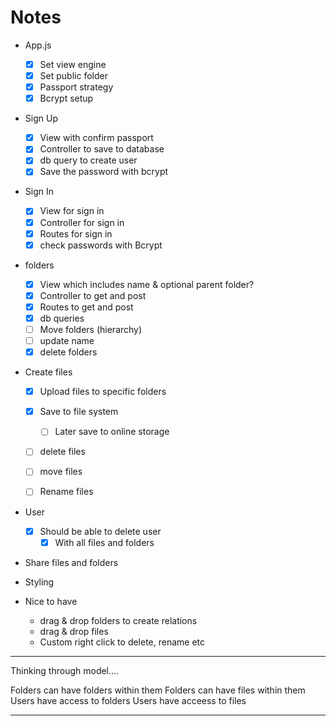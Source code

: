 # Notes

- App.js
  - [x] Set view engine
  - [x] Set public folder
  - [x] Passport strategy
  - [x] Bcrypt setup

- Sign Up
  - [x] View with confirm passport
  - [x] Controller to save to database
  - [x] db query to create user
  - [x] Save the password with bcrypt

- Sign In
  - [x] View for sign in
  - [x] Controller for sign in
  - [x] Routes for sign in
  - [x] check passwords with Bcrypt

- folders
  - [x] View which includes name & optional parent folder? 
  - [x] Controller to get and post
  - [x] Routes to get and post
  - [x] db queries
  - [ ] Move folders (hierarchy)
  - [ ] update name 
  - [x] delete folders

- Create files
  - [x] Upload files to specific folders
  - [x] Save to file system
    - [ ] Later save to online storage
  - [ ] delete files
  - [ ] move files
  - [ ] Rename files


- User
  - [x] Should be able to delete user
    - [x] With all files and folders

- Share files and folders

- Styling

- Nice to have
  - drag & drop folders to create relations
  - drag & drop files
  - Custom right click to delete, rename etc


------

Thinking through model....

Folders can have folders within them
Folders can have files within them
Users have access to folders
Users have acceess to files


------

